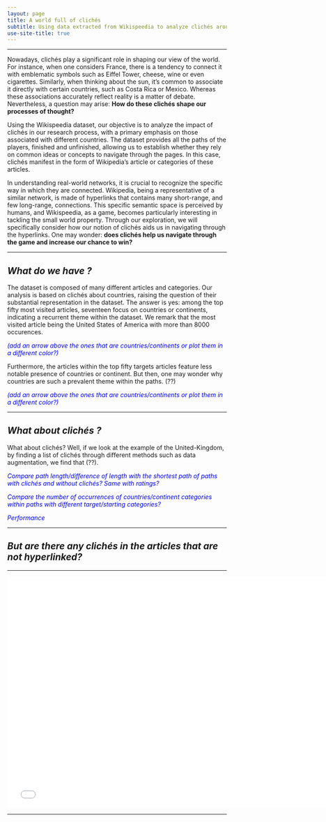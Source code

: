 ```yaml
---
layout: page
title: A world full of clichés
subtitle: Using data extracted from Wikispeedia to analyze clichés around the world
use-site-title: true
---
```


----------------

Nowadays, clichés play a significant role in shaping our view of the world. For instance, when one considers France, there is a tendency to connect it with emblematic symbols such as Eiffel Tower, cheese, wine or even cigarettes. Similarly, when thinking about the sun, it’s common to associate it directly with certain countries, such as Costa Rica or Mexico. Whereas these associations accurately reflect reality is a matter of debate. Nevertheless, a question may arise: **How do these clichés shape our processes of thought?**

Using the Wikispeedia dataset, our objective is to analyze the impact of clichés in our research process, with a primary emphasis on those associated with different countries. The dataset provides all the paths of the players, finished and unfinished, allowing us to establish whether they rely on common ideas or concepts to navigate through the pages. In this case, clichés manifest in the form of Wikipedia’s article or categories of these articles.

In understanding real-world networks, it is crucial to recognize the specific way in which they are connected. Wikipedia, being a representative of a similar network, is made of hyperlinks that contains many short-range, and few long-range, connections. This specific semantic space is perceived by humans, and Wikispeedia, as a game, becomes particularly interesting in tackling the small world property. Through our exploration, we will specifically consider how our notion of clichés aids us in navigating through the hyperlinks. One may wonder: **does clichés help us navigate through the game and increase our chance to win?**

----------------

## *What do we have ?*

The dataset is composed of many different articles and categories. Our analysis is based on clichés about countries, raising the question of their substantial representation in the dataset. The answer is yes: among the top fifty most visited articles, seventeen focus on countries or continents, indicating a recurrent theme within the dataset. We remark that the most visited article being the United States of America with more than 8000 occurences. 

<p style="color:blue"><em>(add an arrow above the ones that are countries/continents or plot them in a different color?)</em></p>

Furthermore, the articles within the top fifty targets articles feature less notable presence of countries or continent. But then, one may wonder why countries are such a prevalent theme within the paths. (??)

<p style="color:blue"><em>(add an arrow above the ones that are countries/continents or plot them in a different color?)</em></p>

----------------

## *What about clichés ?*

What about clichés? Well, if we look at the example of the United-Kingdom, by finding a list of clichés through different methods such as data augmentation, we find that (??).

<p style="color:blue"><em>Compare path length/difference of length with the shortest path of paths with clichés and without clichés?
Same with ratings?</p>

<p style="color:blue">Compare the number of occurrences of countries/continent categories within paths with different target/starting categories?</p>

<p style="color:blue">Performance</em></p>

----------------

## *But are there any clichés in the articles that are not hyperlinked?*
----------------

<iframe src="assets/plot/sin.html" width="750px" height="530px" frameborder="0" position="relative">Sine example</iframe> 


----------------